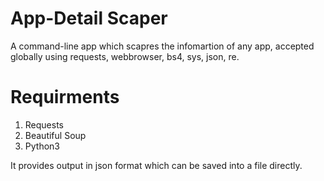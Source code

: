 # App-Detail Scaper
A command-line app which scapres the infomartion of any app, accepted globally using requests, webbrowser, bs4, sys, json, re.

# Requirments
1. Requests
2. Beautiful Soup
3. Python3


It provides output in json format which can be saved into a file directly. 



